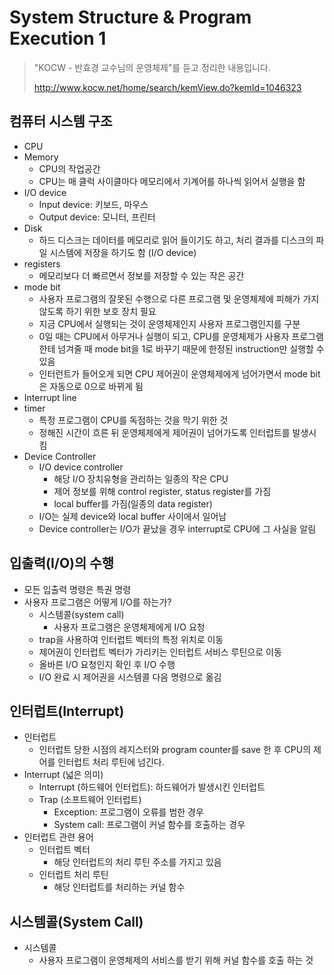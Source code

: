 # System Structure & Program Execution 1

> "KOCW - 반효경 교수님의 운영체제"를 듣고 정리한 내용입니다.
>
> http://www.kocw.net/home/search/kemView.do?kemId=1046323

## 컴퓨터 시스템 구조
- CPU
- Memory
    - CPU의 작업공간
    - CPU는 매 클럭 사이클마다 메모리에서 기계어를 하나씩 읽어서 실행을 함
- I/O device
    - Input device: 키보드, 마우스
    - Output device: 모니터, 프린터
- Disk
    - 하드 디스크는 데이터를 메모리로 읽어 들이기도 하고, 처리 결과를 디스크의 파일 시스템에 저장을 하기도 함 (I/O device)
- registers
    - 메모리보다 더 빠르면서 정보를 저장할 수 있는 작은 공간
- mode bit
    - 사용자 프로그램의 잘못된 수행으로 다른 프로그램 및 운영체제에 피해가 가지 않도록 하기 위한 보호 장치 필요
    - 지금 CPU에서 실행되는 것이 운영체제인지 사용자 프로그램인지를 구분
    - 0일 때는 CPU에서 아무거나 실행이 되고, CPU를 운영체제가 사용자 프로그램한테 넘겨줄 때 mode bit을 1로 바꾸기 때문에 한정된 instruction만 실행할 수 있음
    - 인터런트가 들어오게 되면 CPU 제어권이 운영체제에게 넘어가면서 mode bit은 자동으로 0으로 바뀌게 됨
- Interrupt line
- timer
    - 특정 프로그램이 CPU를 독점하는 것을 막기 위한 것
    - 정해진 시간이 흐른 뒤 운영체제에게 제어권이 넘어가도록 인터럽트를 발생시킴
- Device Controller
    - I/O device controller
        - 해당 I/O 장치유형을 관리하는 일종의 작은 CPU
        - 제어 정보를 위해 control register, status register를 가짐
        - local buffer를 가짐(일종의 data register)
    - I/O는 실제 device와 local buffer 사이에서 일어남
    - Device controller는 I/O가 끝났을 경우 interrupt로 CPU에 그 사실을 알림

## 입출력(I/O)의 수행
- 모든 입출력 명령은 특권 명령
- 사용자 프로그램은 어떻게 I/O를 하는가?
    - 시스템콜(system call)
        - 사용자 프로그램은 운영체제에게 I/O 요청
    - trap을 사용하여 인터럽트 벡터의 특정 위치로 이동
    - 제어권이 인터럽트 벡터가 가리키는 인터럽트 서비스 루틴으로 이동
    - 올바른 I/O 요청인지 확인 후 I/O 수행
    - I/O 완료 시 제어권을 시스템콜 다음 명령으로 옮김

## 인터럽트(Interrupt)
- 인터럽트
    - 인터럽트 당한 시점의 레지스터와 program counter를 save 한 후 CPU의 제어를 인터럽트 처리 루틴에 넘긴다.
- Interrupt (넓은 의미)
    - Interrupt (하드웨어 인터럽트): 하드웨어가 발생시킨 인터럽트
    - Trap (소프트웨어 인터럽트)
        - Exception: 프로그램이 오류를 범한 경우
        - System call: 프로그램이 커널 함수를 호출하는 경우
- 인터럽트 관련 용어
    - 인터럽트 벡터
        - 해당 인터럽트의 처리 루틴 주소를 가지고 있음
    - 인터럽트 처리 루틴
        - 해당 인터럽트를 처리하는 커널 함수

## 시스템콜(System Call)
- 시스템콜
    - 사용자 프로그램이 운영체제의 서비스를 받기 위해 커널 함수를 호출 하는 것